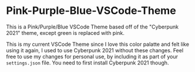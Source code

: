# Pink-Purple-Blue-VSCode-Theme
This is a Pink/Purple/Blue VSCode Theme based off of the "Cyberpunk 2021" theme, except green is replaced with pink.

This is my current VSCode Theme since I love this color palatte and felt like using it again, I used to use Cyberpunk 2021 without these changes. Feel free to use my changes for personal use, by including it as part of your `settings.json` file. You need to first install Cyberpunk 2021 though.
